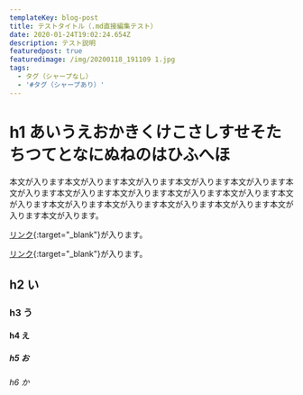 ```yaml
---
templateKey: blog-post
title: テストタイトル（.md直接編集テスト）
date: 2020-01-24T19:02:24.654Z
description: テスト説明
featuredpost: true
featuredimage: /img/20200118_191109 1.jpg
tags:
  - タグ（シャープなし）
  - '#タグ（シャープあり）'
---
```

# h1 あいうえおかきくけこさしすせそたちつてとなにぬねのはひふへほ
本文が入ります本文が入ります本文が入ります本文が入ります本文が入ります本文が入ります本文が入ります本文が入ります本文が入ります本文が入ります本文が入ります本文が入ります本文が入ります本文が入ります本文が入ります本文が入ります本文が入ります。

[リンク][1]{:target="_blank"}が入ります。

[リンク](https://google.com/){:target="_blank"}が入ります。
## h2 い
### h3 う
#### h4 え
##### h5 お
###### h6 か

[1]:https://google.co.jp/
